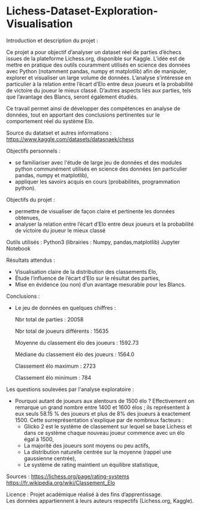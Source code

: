 # Lichess-Dataset-Exploration-Visualisation

Introduction et description du projet :

Ce projet a pour objectif d’analyser un dataset réel de parties d’échecs issues de la plateforme Lichess.org, disponible sur Kaggle. 
L’idée est de mettre en pratique des outils couramment utilisés en science des données avec Python (notamment pandas, numpy et matplotlib) afin de manipuler, explorer et visualiser un large volume de données.
L’analyse s’intéresse en particulier à la relation entre l’écart d’Elo entre deux joueurs et la probabilité de victoire du joueur le mieux classé. D’autres aspects liés aux parties, tels que l’avantage des Blancs, seront également étudiés.

Ce travail permet ainsi de développer des compétences en analyse de données, tout en apportant des conclusions pertinentes sur le comportement réel du système Elo.

Source du datatset et autres informations :
https://www.kaggle.com/datasets/datasnaek/chess

Objectifs personnels :
- se familiariser avec l'étude de large jeu de données et des modules python communément utilisés en science des données (en particulier pandas, numpy et matplotlib),
- appliquer les savoirs acquis en cours (probabilités, programmation python).

Objectifs du projet :
- permettre de visualiser de façon claire et pertinente les données obtenues,
- analyser la relation entre l’écart d’Elo entre deux joueurs et la probabilité de victoire du joueur le mieux classé

Outils utilisés :
Python3 (librairies : Numpy, pandas,matplotlib)
Jupyter Notebook

Résultats attendus :
- Visualisation claire de la distribution des classements Elo,
- Étude l’influence de l’écart d’Elo sur le résultat des parties,
- Mise en évidence (ou non) d’un avantage mesurable pour les Blancs.

Conclusions : 

- Le jeu de données en quelques chiffres :

  Nbr total de parties :  20058

  Nbr total de joueurs différents : 15635
  
  Moyenne du classement élo des joueurs : 1592.73
  
  Médiane du classement élo des joueurs : 1564.0
  
  Classement élo maximum : 2723
  
  Classement élo minimum : 784
  
Les questions soulevées par l'analyse exploratoire :

- Pourquoi autant de joueurs aux alentours de 1500 élo ?
  Effectivement on remarque un grand nombre entre 1400 et 1600 élos ; ils représentent à eux seuls 58.15 % des joueurs et plus de 8% des joueurs à exactement 1500. Cette surreprésentation s'explique par de nombreux facteurs :
  - Glicko 2 est le système de classement sur lequel se base Lichess et dans ce système chaque nouveau joueur commence avec un élo égal à 1500,
  - La majorité des joueurs sont moyens ou peu actifs,
  - La distribution naturelle centrée sur la moyenne (rappel une gaussienne centrée),
  - Le système de rating maintient un équilibre statistique,
    



Sources :
https://lichess.org/page/rating-systems
https://fr.wikipedia.org/wiki/Classement_Elo


Licence :
Projet académique réalisé à des fins d’apprentissage.  
Les données appartiennent à leurs auteurs respectifs (Lichess.org, Kaggle).
